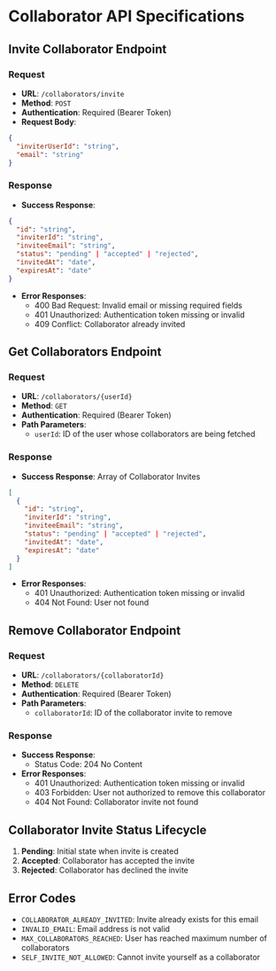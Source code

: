 # Collaborator API Specifications

## Invite Collaborator Endpoint

### Request
- **URL**: `/collaborators/invite`
- **Method**: `POST`
- **Authentication**: Required (Bearer Token)
- **Request Body**:
```json
{
  "inviterUserId": "string",
  "email": "string"
}
```

### Response
- **Success Response**:
```json
{
  "id": "string",
  "inviterId": "string",
  "inviteeEmail": "string",
  "status": "pending" | "accepted" | "rejected",
  "invitedAt": "date",
  "expiresAt": "date"
}
```
- **Error Responses**:
  - 400 Bad Request: Invalid email or missing required fields
  - 401 Unauthorized: Authentication token missing or invalid
  - 409 Conflict: Collaborator already invited

## Get Collaborators Endpoint

### Request
- **URL**: `/collaborators/{userId}`
- **Method**: `GET`
- **Authentication**: Required (Bearer Token)
- **Path Parameters**:
  - `userId`: ID of the user whose collaborators are being fetched

### Response
- **Success Response**: Array of Collaborator Invites
```json
[
  {
    "id": "string",
    "inviterId": "string",
    "inviteeEmail": "string",
    "status": "pending" | "accepted" | "rejected",
    "invitedAt": "date",
    "expiresAt": "date"
  }
]
```
- **Error Responses**:
  - 401 Unauthorized: Authentication token missing or invalid
  - 404 Not Found: User not found

## Remove Collaborator Endpoint

### Request
- **URL**: `/collaborators/{collaboratorId}`
- **Method**: `DELETE`
- **Authentication**: Required (Bearer Token)
- **Path Parameters**:
  - `collaboratorId`: ID of the collaborator invite to remove

### Response
- **Success Response**: 
  - Status Code: 204 No Content
- **Error Responses**:
  - 401 Unauthorized: Authentication token missing or invalid
  - 403 Forbidden: User not authorized to remove this collaborator
  - 404 Not Found: Collaborator invite not found

## Collaborator Invite Status Lifecycle

1. **Pending**: Initial state when invite is created
2. **Accepted**: Collaborator has accepted the invite
3. **Rejected**: Collaborator has declined the invite

## Error Codes

- `COLLABORATOR_ALREADY_INVITED`: Invite already exists for this email
- `INVALID_EMAIL`: Email address is not valid
- `MAX_COLLABORATORS_REACHED`: User has reached maximum number of collaborators
- `SELF_INVITE_NOT_ALLOWED`: Cannot invite yourself as a collaborator

